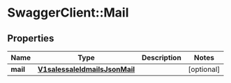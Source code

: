 # SwaggerClient::Mail

## Properties
Name | Type | Description | Notes
------------ | ------------- | ------------- | -------------
**mail** | [**V1salessaleIdmailsJsonMail**](V1salessaleIdmailsJsonMail.md) |  | [optional] 


